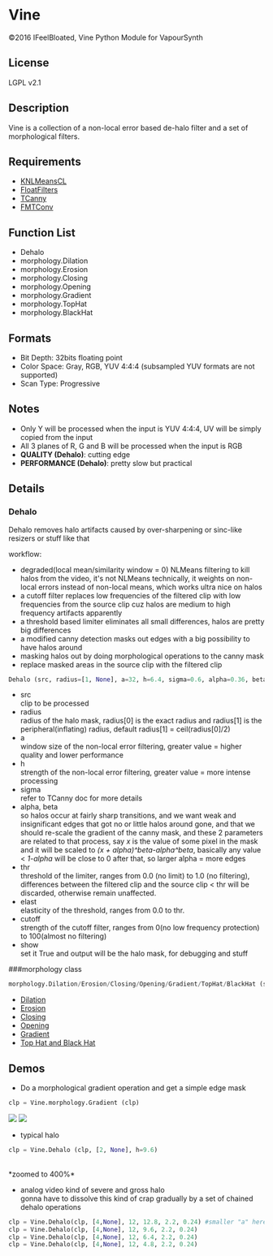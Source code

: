 # Vine
©2016 IFeelBloated, Vine Python Module for VapourSynth

## License
LGPL v2.1

## Description
Vine is a collection of a non-local error based de-halo filter and a set of morphological filters.

## Requirements
- [KNLMeansCL](https://github.com/Khanattila/KNLMeansCL)
- [FloatFilters](https://github.com/IFeelBloated/FLT)
- [TCanny](https://github.com/HomeOfVapourSynthEvolution/VapourSynth-TCanny)
- [FMTConv](https://github.com/EleonoreMizo/fmtconv)

## Function List
- Dehalo
- morphology.Dilation
- morphology.Erosion
- morphology.Closing
- morphology.Opening
- morphology.Gradient
- morphology.TopHat
- morphology.BlackHat

## Formats
- Bit Depth: 32bits floating point
- Color Space: Gray, RGB, YUV 4:4:4 (subsampled YUV formats are not supported)
- Scan Type: Progressive

## Notes
- Only Y will be processed when the input is YUV 4:4:4, UV will be simply copied from the input
- All 3 planes of R, G and B will be processed when the input is RGB
- **QUALITY (Dehalo)**: cutting edge
- **PERFORMANCE (Dehalo)**: pretty slow but practical

## Details
### Dehalo
Dehalo removes halo artifacts caused by over-sharpening or sinc-like resizers or stuff like that<br />

workflow:
- degraded(local mean/similarity window = 0) NLMeans filtering to kill halos from the video, it's not NLMeans technically, it weights on non-local errors instead of non-local means, which works ultra nice on halos
- a cutoff filter replaces low frequencies of the filtered clip with low frequencies from the source clip cuz halos are medium to high frequency artifacts apparently
- a threshold based limiter eliminates all small differences, halos are pretty big differences
- a modified canny detection masks out edges with a big possibility to have halos around
- masking halos out by doing morphological operations to the canny mask
- replace masked areas in the source clip with the filtered clip

```python
Dehalo (src, radius=[1, None], a=32, h=6.4, sigma=0.6, alpha=0.36, beta=32, thr=0.00390625, elast=None, cutoff=4, show=False)
```
- src<br />
  clip to be processed
- radius<br />
  radius of the halo mask, radius[0] is the exact radius and radius[1] is the peripheral(inflating) radius, default radius[1] = ceil(radius[0]/2)
- a<br />
  window size of the non-local error filtering, greater value = higher quality and lower performance
- h<br />
  strength of the non-local error filtering, greater value = more intense processing
- sigma<br />
  refer to TCanny doc for more details
- alpha, beta<br />
  so halos occur at fairly sharp transitions, and we want weak and insignificant edges that got no or little halos around gone, and that we should re-scale the gradient of the canny mask, and these 2 parameters are related to that process, say *x* is the value of some pixel in the mask and it will be scaled to *(x + alpha)^beta-alpha^beta*, basically any value < *1-alpha* will be close to 0 after that, so larger alpha = more edges
- thr<br />
  threshold of the limiter, ranges from 0.0 (no limit) to 1.0 (no filtering), differences between the filtered clip and the source clip < thr will be discarded, otherwise remain unaffected.
- elast<br />
  elasticity of the threshold, ranges from 0.0 to thr.
- cutoff<br />
  strength of the cutoff filter, ranges from 0(no low frequency protection) to 100(almost no filtering)
- show<br>
  set it True and output will be the halo mask, for debugging and stuff

###morphology class
```python
morphology.Dilation/Erosion/Closing/Opening/Gradient/TopHat/BlackHat (src, radius=1)
```
- [Dilation](https://en.wikipedia.org/wiki/Dilation_(morphology))
- [Erosion](https://en.wikipedia.org/wiki/Erosion_(morphology))
- [Closing](https://en.wikipedia.org/wiki/Closing_(morphology))
- [Opening](https://en.wikipedia.org/wiki/Opening_(morphology))
- [Gradient](https://en.wikipedia.org/wiki/Morphological_gradient)
- [Top Hat and Black Hat](https://en.wikipedia.org/wiki/Top-hat_transform)

## Demos
- Do a morphological gradient operation and get a simple edge mask<br />
```python
clp = Vine.morphology.Gradient (clp)
```
![](http://i.imgur.com/KZ8NimG.png)
![](http://i.imgur.com/iVQZWdQ.png)
- typical halo<br />
```python
clp = Vine.Dehalo (clp, [2, None], h=9.6)
```
<br />
*zoomed to 400%*<br />

- analog video kind of severe and gross halo<br />
gonna have to dissolve this kind of crap gradually by a set of chained dehalo operations
```python
clp = Vine.Dehalo(clp, [4,None], 12, 12.8, 2.2, 0.24) #smaller "a" here allows for more aggressive processing on crappy vids
clp = Vine.Dehalo(clp, [4,None], 12, 9.6, 2.2, 0.24)
clp = Vine.Dehalo(clp, [4,None], 12, 6.4, 2.2, 0.24)
clp = Vine.Dehalo(clp, [4,None], 12, 4.8, 2.2, 0.24)
```
